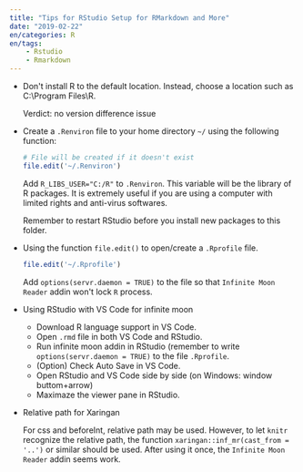 ```yaml
---
title: "Tips for RStudio Setup for RMarkdown and More"
date: "2019-02-22"
en/categories: R
en/tags: 
    - Rstudio
    - Rmarkdown
---
```


- Don't install R to the default location. Instead, choose a location such as C:\Program Files\R.

  Verdict: no version difference issue

- Create a `.Renviron` file to your home directory `~/` using the following function:
  ```r
  # File will be created if it doesn't exist
  file.edit('~/.Renviron')
  ```
  Add   `R_LIBS_USER="C:/R"` to `.Renviron`. This variable will be the library of R packages. 
  It is extremely useful if you are using a computer with limited rights and anti-virus softwares.

  Remember to restart RStudio before you install new packages to this folder.

- Using the function  `file.edit()` to open/create a `.Rprofile`  file.

  ```r
  file.edit('~/.Rprofile')
  ```
  Add `options(servr.daemon = TRUE)` to the file so that `Infinite Moon Reader` addin won't lock `R` process.

- Using RStudio with VS Code for infinite moon

  - Download R language support in VS Code.
  - Open `.rmd` file in both VS Code and RStudio.
  - Run infinite moon addin in RStudio (remember to write `options(servr.daemon = TRUE)` to the file `.Rprofile`.
  - (Option) Check Auto Save in VS Code.
  - Open RStudio and VS Code side by side (on Windows: window buttom+arrow)
  - Maximaze the viewer pane in RStudio.

- Relative path for Xaringan

  For css and beforeInt, relative path may be used. However, to let `knitr` recognize the relative path, the function `xaringan::inf_mr(cast_from = '..')` or similar should be used. After using it once,  the `Infinite Moon Reader` addin seems work.
  